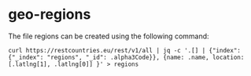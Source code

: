# geo-regions
The file regions can be created using the following command:
```
curl https://restcountries.eu/rest/v1/all | jq -c '.[] | {"index": {"_index": "regions", "_id": .alpha3Code}}, {name: .name, location: [.latlng[1], .latlng[0]] }' > regions
```
